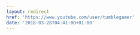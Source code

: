 ```yaml
---
layout: redirect
href: 'https://www.youtube.com/user/tumblegamer'
date: '2018-03-28T04:41:00+01:00'
---
```


